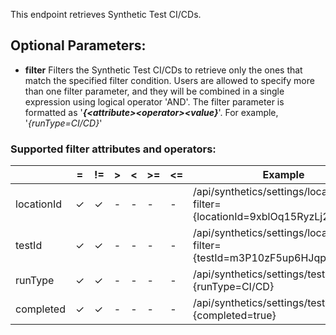This endpoint retrieves Synthetic Test CI/CDs.

## Optional Parameters:

- **filter** Filters the Synthetic Test CI/CDs to retrieve only the ones that match the specified filter condition.
  Users are allowed to specify more than one filter parameter, and they will be combined in a single expression using logical operator 'AND'.
  The filter parameter is formatted as '**_{\<attribute>\<operator>\<value}_**'. For example, '_{runType=CI/CD}_'

### Supported filter attributes and operators:

| | = | != | \> | < | \>= | <= | Example                                                                     |
|-|---|----|---|---|---|-|-----------------------------------------------------------------------------|
| locationId | &check; | &check; | - | - | - | - | /api/synthetics/settings/locations?filter={locationId=9xblOq15RyzLj2koBWwc} |
| testId | &check; | &check; | - | - | - | - | /api/synthetics/settings/locations?filter={testId=m3P10zF5up6HJqp8JeVp}     |
| runType | &check; | &check; | - | - | - | - | /api/synthetics/settings/tests?filter={runType=CI/CD}                       |
| completed | &check; | &check; | - | - | - | - | /api/synthetics/settings/tests?filter={completed=true}                      |
